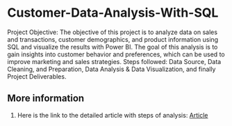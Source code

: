 # Customer-Data-Analysis-With-SQL
Project Objective: The objective of this project is to analyze data on sales and transactions, customer demographics, and product information using SQL and visualize the results with Power BI. The goal of this analysis is to gain insights into customer behavior and preferences, which can be used to improve marketing and sales strategies. 
Steps followed:
Data Source, Data Cleaning, and Preparation, Data Analysis & Data Visualization, and finally Project Deliverables.
## More information 
1. Here is the link to the detailed article with steps of analysis: [Article]()

